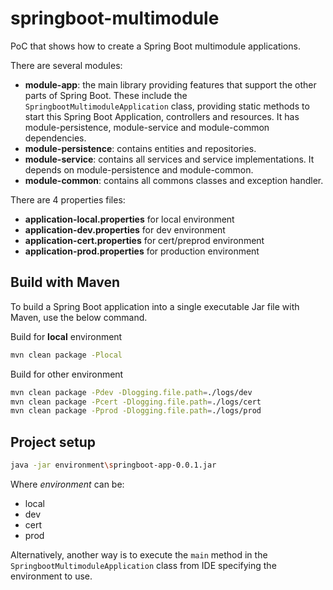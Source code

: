 # springboot-multimodule
PoC that shows how to create a Spring Boot multimodule applications.

There are several modules:
* **module-app**: the main library providing features that support the other parts of Spring Boot. These include the `SpringbootMultimoduleApplication` class, providing static methods to start this Spring Boot Application, controllers and resources. It has module-persistence, module-service and module-common dependencies.
* **module-persistence**: contains entities and repositories.
* **module-service**: contains all services and service implementations. It depends on module-persistence and module-common.
* **module-common**: contains all commons classes and exception handler.

There are 4 properties files:
* **application-local.properties** for local environment
* **application-dev.properties** for dev environment
* **application-cert.properties** for cert/preprod environment
* **application-prod.properties** for production environment

## Build with Maven
To build a Spring Boot application into a single executable Jar file with Maven, use the below command.

Build for **local** environment

```bash
mvn clean package -Plocal
```

Build for other environment

```bash
mvn clean package -Pdev -Dlogging.file.path=./logs/dev
mvn clean package -Pcert -Dlogging.file.path=./logs/cert
mvn clean package -Pprod -Dlogging.file.path=./logs/prod
```

## Project setup

```bash
java -jar environment\springboot-app-0.0.1.jar
```
Where *environment* can be:
* local
* dev
* cert
* prod

Alternatively, another way is to execute the `main` method in the `SpringbootMultimoduleApplication` class from IDE specifying the environment to use.

